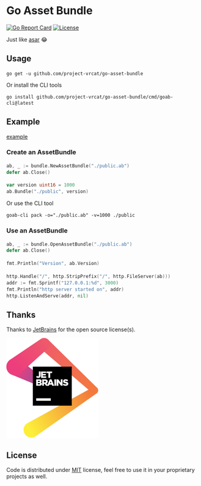 # Go Asset Bundle

[![Go Report Card](https://goreportcard.com/badge/github.com/project-vrcat/go-asset-bundle?style=flat-square)](https://goreportcard.com/report/github.com/project-vrcat/go-asset-bundle)
[![License](https://img.shields.io/github/license/project-vrcat/go-asset-bundle?style=flat-square)](./LICENSE)

Just like [asar](https://github.com/electron/asar) 😂

## Usage

```shell
go get -u github.com/project-vrcat/go-asset-bundle
```

Or install the CLI tools

```shell
go install github.com/project-vrcat/go-asset-bundle/cmd/goab-cli@latest
```

## Example

[example](example/main.go)

### Create an AssetBundle

```go
ab, _ := bundle.NewAssetBundle("./public.ab")
defer ab.Close()

var version uint16 = 1000
ab.Bundle("./public", version)
```

Or use the CLI tool

```shell
goab-cli pack -o="./public.ab" -v=1000 ./public
```

### Use an AssetBundle

```go
ab, _ := bundle.OpenAssetBundle("./public.ab")
defer ab.Close()

fmt.Println("Version", ab.Version)

http.Handle("/", http.StripPrefix("/", http.FileServer(ab)))
addr := fmt.Sprintf("127.0.0.1:%d", 3000)
fmt.Println("http server started on", addr)
http.ListenAndServe(addr, nil)
```

## Thanks

Thanks to [JetBrains](https://jb.gg/OpenSource) for the open source license(s).

[![JetBrains Logo](https://raw.githubusercontent.com/project-vrcat/VRChatConfigurationEditor/main/images/jetbrains.svg)](https://jb.gg/OpenSource)

## License

Code is distributed under [MIT](./LICENSE) license, feel free to use it in your proprietary projects as well.
